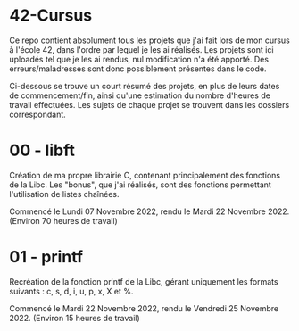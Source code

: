 # 42-Cursus

Ce repo contient absolument tous les projets que j'ai fait lors de mon cursus à l'école 42, dans l'ordre par lequel je les ai réalisés.
Les projets sont ici uploadés tel que je les ai rendus, nul modification n'a été apporté. Des erreurs/maladresses sont donc possiblement présentes dans le code.

Ci-dessous se trouve un court résumé des projets, en plus de leurs dates de commencement/fin, ainsi qu'une estimation du nombre d'heures de travail effectuées.
Les sujets de chaque projet se trouvent dans les dossiers correspondant.

# 00 - libft

Création de ma propre librairie C, contenant principalement des fonctions de la Libc.
Les "bonus", que j'ai réalisés, sont des fonctions permettant l'utilisation de listes chaînées.

Commencé le Lundi 07 Novembre 2022, rendu le Mardi 22 Novembre 2022. (Environ 70 heures de travail)

# 01 - printf

Recréation de la fonction printf de la Libc, gérant uniquement les formats suivants : c, s, d, i, u, p, x, X et %.

Commencé le Mardi 22 Novembre 2022, rendu le Vendredi 25 Novembre 2022. (Environ 15 heures de travail)

